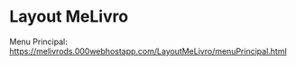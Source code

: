 ﻿# Layout MeLivro

Menu Principal:
	https://melivrods.000webhostapp.com/LayoutMeLivro/menuPrincipal.html
